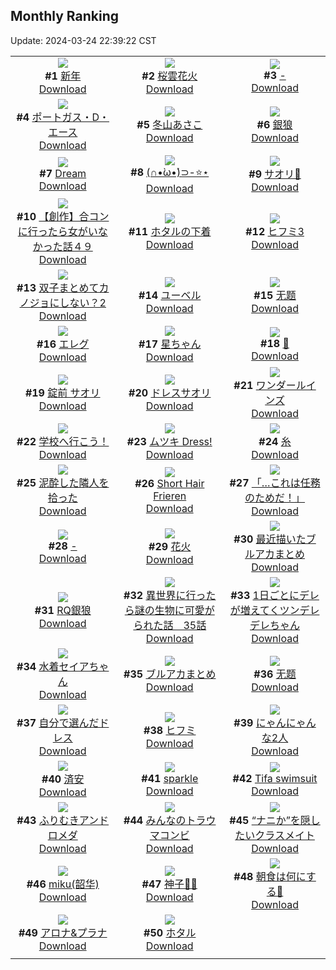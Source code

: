 ## Monthly Ranking
Update: 2024-03-24 22:39:22 CST

|      |      |      |
| :----: | :----: | :----: |
| ![](https://i.pixiv.re/c/240x480/img-master/img/2024/02/25/22/58/18/116395125_p0_master1200.jpg)<br>**#1** [新年](https://www.pixiv.net/artworks/116395125)<br>[Download](https://i.pixiv.re/img-original/img/2024/02/25/22/58/18/116395125_p0.jpg) | ![](https://i.pixiv.re/c/240x480/img-master/img/2024/02/24/00/00/25/116332541_p0_master1200.jpg)<br>**#2** [桜雲花火](https://www.pixiv.net/artworks/116332541)<br>[Download](https://i.pixiv.re/img-original/img/2024/02/24/00/00/25/116332541_p0.jpg) | ![](https://i.pixiv.re/c/240x480/img-master/img/2024/02/25/00/00/19/116363470_p0_master1200.jpg)<br>**#3** [-](https://www.pixiv.net/artworks/116363470)<br>[Download](https://i.pixiv.re/img-original/img/2024/02/25/00/00/19/116363470_p0.jpg) |
| ![](https://i.pixiv.re/c/240x480/img-master/img/2024/02/25/00/00/19/116363472_p0_master1200.jpg)<br>**#4** [ポートガス・D・エース](https://www.pixiv.net/artworks/116363472)<br>[Download](https://i.pixiv.re/img-original/img/2024/02/25/00/00/19/116363472_p0.jpg) | ![](https://i.pixiv.re/c/240x480/img-master/img/2024/02/25/10/00/05/116373654_p0_master1200.jpg)<br>**#5** [冬山あさこ](https://www.pixiv.net/artworks/116373654)<br>[Download](https://i.pixiv.re/img-original/img/2024/02/25/10/00/05/116373654_p0.png) | ![](https://i.pixiv.re/c/240x480/img-master/img/2024/02/24/00/00/06/116332445_p0_master1200.jpg)<br>**#6** [銀狼](https://www.pixiv.net/artworks/116332445)<br>[Download](https://i.pixiv.re/img-original/img/2024/02/24/00/00/06/116332445_p0.jpg) |
| ![](https://i.pixiv.re/c/240x480/img-master/img/2024/02/24/02/52/59/116335492_p0_master1200.jpg)<br>**#7** [Dream](https://www.pixiv.net/artworks/116335492)<br>[Download](https://i.pixiv.re/img-original/img/2024/02/24/02/52/59/116335492_p0.png) | ![](https://i.pixiv.re/c/240x480/img-master/img/2024/02/25/14/25/11/116379030_p0_master1200.jpg)<br>**#8** [(∩•̀ω•́)⊃-⭐⋆](https://www.pixiv.net/artworks/116379030)<br>[Download](https://i.pixiv.re/img-original/img/2024/02/25/14/25/11/116379030_p0.png) | ![](https://i.pixiv.re/c/240x480/img-master/img/2024/02/25/10/04/03/116373759_p0_master1200.jpg)<br>**#9** [サオリ👗](https://www.pixiv.net/artworks/116373759)<br>[Download](https://i.pixiv.re/img-original/img/2024/02/25/10/04/03/116373759_p0.jpg) |
| ![](https://i.pixiv.re/c/240x480/img-master/img/2024/02/23/00/00/34/116301229_p0_master1200.jpg)<br>**#10** [【創作】合コンに行ったら女がいなかった話４９](https://www.pixiv.net/artworks/116301229)<br>[Download](https://i.pixiv.re/img-original/img/2024/02/23/00/00/34/116301229_p0.png) | ![](https://i.pixiv.re/c/240x480/img-master/img/2024/02/24/18/22/39/116352923_p0_master1200.jpg)<br>**#11** [ホタルの下着](https://www.pixiv.net/artworks/116352923)<br>[Download](https://i.pixiv.re/img-original/img/2024/02/24/18/22/39/116352923_p0.jpg) | ![](https://i.pixiv.re/c/240x480/img-master/img/2024/02/25/00/00/09/116363410_p0_master1200.jpg)<br>**#12** [ヒフミ3](https://www.pixiv.net/artworks/116363410)<br>[Download](https://i.pixiv.re/img-original/img/2024/02/25/00/00/09/116363410_p0.jpg) |
| ![](https://i.pixiv.re/c/240x480/img-master/img/2024/02/25/11/50/57/116375734_p0_master1200.jpg)<br>**#13** [双子まとめてカノジョにしない？2](https://www.pixiv.net/artworks/116375734)<br>[Download](https://i.pixiv.re/img-original/img/2024/02/25/11/50/57/116375734_p0.jpg) | ![](https://i.pixiv.re/c/240x480/img-master/img/2024/02/25/20/49/06/116390081_p0_master1200.jpg)<br>**#14** [ユーベル](https://www.pixiv.net/artworks/116390081)<br>[Download](https://i.pixiv.re/img-original/img/2024/02/25/20/49/06/116390081_p0.png) | ![](https://i.pixiv.re/c/240x480/img-master/img/2024/02/25/14/42/26/116379483_p0_master1200.jpg)<br>**#15** [无题](https://www.pixiv.net/artworks/116379483)<br>[Download](https://i.pixiv.re/img-original/img/2024/02/25/14/42/26/116379483_p0.png) |
| ![](https://i.pixiv.re/c/240x480/img-master/img/2024/02/23/14/02/23/116315252_p0_master1200.jpg)<br>**#16** [エレグ](https://www.pixiv.net/artworks/116315252)<br>[Download](https://i.pixiv.re/img-original/img/2024/02/23/14/02/23/116315252_p0.png) | ![](https://i.pixiv.re/c/240x480/img-master/img/2024/02/25/13/18/07/116363583_p0_master1200.jpg)<br>**#17** [星ちゃん](https://www.pixiv.net/artworks/116363583)<br>[Download](https://i.pixiv.re/img-original/img/2024/02/25/13/18/07/116363583_p0.jpg) | ![](https://i.pixiv.re/c/240x480/img-master/img/2024/02/26/00/00/18/116397601_p0_master1200.jpg)<br>**#18** [🌼](https://www.pixiv.net/artworks/116397601)<br>[Download](https://i.pixiv.re/img-original/img/2024/02/26/00/00/18/116397601_p0.jpg) |
| ![](https://i.pixiv.re/c/240x480/img-master/img/2024/02/25/00/00/20/116363477_p0_master1200.jpg)<br>**#19** [錠前 サオリ](https://www.pixiv.net/artworks/116363477)<br>[Download](https://i.pixiv.re/img-original/img/2024/02/25/00/00/20/116363477_p0.png) | ![](https://i.pixiv.re/c/240x480/img-master/img/2024/02/24/16/16/53/116349884_p0_master1200.jpg)<br>**#20** [ドレスサオリ](https://www.pixiv.net/artworks/116349884)<br>[Download](https://i.pixiv.re/img-original/img/2024/02/24/16/16/53/116349884_p0.jpg) | ![](https://i.pixiv.re/c/240x480/img-master/img/2024/02/23/21/32/03/116327446_p0_master1200.jpg)<br>**#21** [ワンダールインズ](https://www.pixiv.net/artworks/116327446)<br>[Download](https://i.pixiv.re/img-original/img/2024/02/23/21/32/03/116327446_p0.jpg) |
| ![](https://i.pixiv.re/c/240x480/img-master/img/2024/02/25/16/28/41/116382099_p0_master1200.jpg)<br>**#22** [学校へ行こう！](https://www.pixiv.net/artworks/116382099)<br>[Download](https://i.pixiv.re/img-original/img/2024/02/25/16/28/41/116382099_p0.png) | ![](https://i.pixiv.re/c/240x480/img-master/img/2024/02/25/19/30/40/116387412_p0_master1200.jpg)<br>**#23** [ムツキ Dress!](https://www.pixiv.net/artworks/116387412)<br>[Download](https://i.pixiv.re/img-original/img/2024/02/25/19/30/40/116387412_p0.jpg) | ![](https://i.pixiv.re/c/240x480/img-master/img/2024/02/25/19/26/28/116387266_p0_master1200.jpg)<br>**#24** [糸](https://www.pixiv.net/artworks/116387266)<br>[Download](https://i.pixiv.re/img-original/img/2024/02/25/19/26/28/116387266_p0.jpg) |
| ![](https://i.pixiv.re/c/240x480/img-master/img/2024/02/27/17/58/34/116440904_p0_master1200.jpg)<br>**#25** [泥酔した隣人を拾った](https://www.pixiv.net/artworks/116440904)<br>[Download](https://i.pixiv.re/img-original/img/2024/02/27/17/58/34/116440904_p0.jpg) | ![](https://i.pixiv.re/c/240x480/img-master/img/2024/02/25/22/49/08/116394765_p0_master1200.jpg)<br>**#26** [Short Hair Frieren](https://www.pixiv.net/artworks/116394765)<br>[Download](https://i.pixiv.re/img-original/img/2024/02/25/22/49/08/116394765_p0.jpg) | ![](https://i.pixiv.re/c/240x480/img-master/img/2024/02/24/19/13/21/116354216_p0_master1200.jpg)<br>**#27** [「…これは任務のためだ！」](https://www.pixiv.net/artworks/116354216)<br>[Download](https://i.pixiv.re/img-original/img/2024/02/24/19/13/21/116354216_p0.png) |
| ![](https://i.pixiv.re/c/240x480/img-master/img/2024/02/23/00/00/01/116301071_p0_master1200.jpg)<br>**#28** [-](https://www.pixiv.net/artworks/116301071)<br>[Download](https://i.pixiv.re/img-original/img/2024/02/23/00/00/01/116301071_p0.jpg) | ![](https://i.pixiv.re/c/240x480/img-master/img/2024/02/24/00/30/00/116333931_p0_master1200.jpg)<br>**#29** [花火](https://www.pixiv.net/artworks/116333931)<br>[Download](https://i.pixiv.re/img-original/img/2024/02/24/00/30/00/116333931_p0.png) | ![](https://i.pixiv.re/c/240x480/img-master/img/2024/02/27/15/49/17/116438737_p0_master1200.jpg)<br>**#30** [最近描いたブルアカまとめ](https://www.pixiv.net/artworks/116438737)<br>[Download](https://i.pixiv.re/img-original/img/2024/02/27/15/49/17/116438737_p0.png) |
| ![](https://i.pixiv.re/c/240x480/img-master/img/2024/02/28/16/24/42/116443815_p0_master1200.jpg)<br>**#31** [RQ銀狼](https://www.pixiv.net/artworks/116443815)<br>[Download](https://i.pixiv.re/img-original/img/2024/02/28/16/24/42/116443815_p0.png) | ![](https://i.pixiv.re/c/240x480/img-master/img/2024/02/25/00/01/41/116363722_p0_master1200.jpg)<br>**#32** [異世界に行ったら謎の生物に可愛がられた話　35話](https://www.pixiv.net/artworks/116363722)<br>[Download](https://i.pixiv.re/img-original/img/2024/02/25/00/01/41/116363722_p0.jpg) | ![](https://i.pixiv.re/c/240x480/img-master/img/2024/02/25/00/01/10/116363658_p0_master1200.jpg)<br>**#33** [1日ごとにデレが増えてくツンデレデレちゃん](https://www.pixiv.net/artworks/116363658)<br>[Download](https://i.pixiv.re/img-original/img/2024/02/25/00/01/10/116363658_p0.png) |
| ![](https://i.pixiv.re/c/240x480/img-master/img/2024/02/25/00/12/45/116364273_p0_master1200.jpg)<br>**#34** [水着セイアちゃん](https://www.pixiv.net/artworks/116364273)<br>[Download](https://i.pixiv.re/img-original/img/2024/02/25/00/12/45/116364273_p0.jpg) | ![](https://i.pixiv.re/c/240x480/img-master/img/2024/03/04/18/11/08/116415211_p0_master1200.jpg)<br>**#35** [ブルアカまとめ](https://www.pixiv.net/artworks/116415211)<br>[Download](https://i.pixiv.re/img-original/img/2024/03/04/18/11/08/116415211_p0.jpg) | ![](https://i.pixiv.re/c/240x480/img-master/img/2024/02/23/16/08/10/116317865_p0_master1200.jpg)<br>**#36** [无题](https://www.pixiv.net/artworks/116317865)<br>[Download](https://i.pixiv.re/img-original/img/2024/02/23/16/08/10/116317865_p0.jpg) |
| ![](https://i.pixiv.re/c/240x480/img-master/img/2024/02/23/00/00/36/116301239_p0_master1200.jpg)<br>**#37** [自分で選んだドレス](https://www.pixiv.net/artworks/116301239)<br>[Download](https://i.pixiv.re/img-original/img/2024/02/23/00/00/36/116301239_p0.png) | ![](https://i.pixiv.re/c/240x480/img-master/img/2024/02/23/00/00/07/116301102_p0_master1200.jpg)<br>**#38** [ヒフミ](https://www.pixiv.net/artworks/116301102)<br>[Download](https://i.pixiv.re/img-original/img/2024/02/23/00/00/07/116301102_p0.jpg) | ![](https://i.pixiv.re/c/240x480/img-master/img/2024/02/25/00/03/22/116363856_p0_master1200.jpg)<br>**#39** [にゃんにゃんな2人](https://www.pixiv.net/artworks/116363856)<br>[Download](https://i.pixiv.re/img-original/img/2024/02/25/00/03/22/116363856_p0.jpg) |
| ![](https://i.pixiv.re/c/240x480/img-master/img/2024/02/24/19/42/40/116354964_p0_master1200.jpg)<br>**#40** [済安](https://www.pixiv.net/artworks/116354964)<br>[Download](https://i.pixiv.re/img-original/img/2024/02/24/19/42/40/116354964_p0.jpg) | ![](https://i.pixiv.re/c/240x480/img-master/img/2024/02/24/17/15/41/116351223_p0_master1200.jpg)<br>**#41** [sparkle](https://www.pixiv.net/artworks/116351223)<br>[Download](https://i.pixiv.re/img-original/img/2024/02/24/17/15/41/116351223_p0.png) | ![](https://i.pixiv.re/c/240x480/img-master/img/2024/02/25/22/49/30/116394780_p0_master1200.jpg)<br>**#42** [Tifa swimsuit](https://www.pixiv.net/artworks/116394780)<br>[Download](https://i.pixiv.re/img-original/img/2024/02/25/22/49/30/116394780_p0.jpg) |
| ![](https://i.pixiv.re/c/240x480/img-master/img/2024/02/27/00/00/13/116425233_p0_master1200.jpg)<br>**#43** [ふりむきアンドロメダ](https://www.pixiv.net/artworks/116425233)<br>[Download](https://i.pixiv.re/img-original/img/2024/02/27/00/00/13/116425233_p0.png) | ![](https://i.pixiv.re/c/240x480/img-master/img/2024/02/25/21/39/01/116392038_p0_master1200.jpg)<br>**#44** [みんなのトラウマコンビ](https://www.pixiv.net/artworks/116392038)<br>[Download](https://i.pixiv.re/img-original/img/2024/02/25/21/39/01/116392038_p0.png) | ![](https://i.pixiv.re/c/240x480/img-master/img/2024/02/26/17/16/56/116413679_p0_master1200.jpg)<br>**#45** [“ナニか”を隠したいクラスメイト](https://www.pixiv.net/artworks/116413679)<br>[Download](https://i.pixiv.re/img-original/img/2024/02/26/17/16/56/116413679_p0.jpg) |
| ![](https://i.pixiv.re/c/240x480/img-master/img/2024/02/24/00/00/22/116332525_p0_master1200.jpg)<br>**#46** [miku(韶华)](https://www.pixiv.net/artworks/116332525)<br>[Download](https://i.pixiv.re/img-original/img/2024/02/24/00/00/22/116332525_p0.jpg) | ![](https://i.pixiv.re/c/240x480/img-master/img/2024/02/25/01/06/26/116366001_p0_master1200.jpg)<br>**#47** [神子🦊🌸](https://www.pixiv.net/artworks/116366001)<br>[Download](https://i.pixiv.re/img-original/img/2024/02/25/01/06/26/116366001_p0.jpg) | ![](https://i.pixiv.re/c/240x480/img-master/img/2024/02/26/05/12/48/116403724_p0_master1200.jpg)<br>**#48** [朝食は何にする💙](https://www.pixiv.net/artworks/116403724)<br>[Download](https://i.pixiv.re/img-original/img/2024/02/26/05/12/48/116403724_p0.png) |
| ![](https://i.pixiv.re/c/240x480/img-master/img/2024/02/25/21/06/01/116390790_p0_master1200.jpg)<br>**#49** [アロナ&プラナ](https://www.pixiv.net/artworks/116390790)<br>[Download](https://i.pixiv.re/img-original/img/2024/02/25/21/06/01/116390790_p0.png) | ![](https://i.pixiv.re/c/240x480/img-master/img/2024/02/24/20/42/55/116356824_p0_master1200.jpg)<br>**#50** [ホタル](https://www.pixiv.net/artworks/116356824)<br>[Download](https://i.pixiv.re/img-original/img/2024/02/24/20/42/55/116356824_p0.jpg) |
|      |
